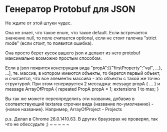 Генератор Protobuf для JSON
===========================

Не ждите от этой штуки чудес. 

Она не знает, что такое enum, что такое default. Если встречается значение null, то поле считается optional, 
если не стоит галочка "strict mode" (если стоит, то появится ошибка).

Она просто берет кусок вашего json и делают из него protobuf максимально возможно простым способом.

Если в json появится конструкция вида "propA":[{"firstProperty":"val", ...}, ...], те. массив, 
в котором имеются объекты, то берется первый объект, и считается, 
что все элементы массива - это объекты с такой же точно структурой. 
При этом генерируется 2 мессаджа: 
message propA { ... } и 
message ArrayOfPropA { repeated PropA propA = 1; extensions 1 to max; } 

Вы так же можете переопределить эти названия, добавив в соответствующий textarea строчки вида 
{название по-умолчанию} - {новое название}. 
Например, ArrayOfProject - Projects

p.s. Делал в Chrome 26.0.1410.63. В других браузерах не проверял, так что не обессудьте ;) 
~
~
~
~
~

